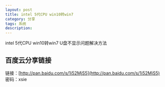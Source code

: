 ```yaml
---
layout: post
title: intel 5代CPU win10转win7
category: 分享
tags: 系统
description: 
---
```


intel 5代CPU win10转win7 U盘不显示问题解决方法

## 百度云分享链接

链接：[http://pan.baidu.com/s/1i52MjS5](http://pan.baidu.com/s/1i52MjS5) 密码：xsie
 

	
